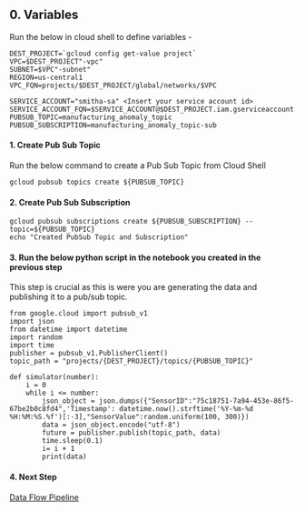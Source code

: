 
## 0. Variables

Run the below in cloud shell to define variables -

```
DEST_PROJECT=`gcloud config get-value project`
VPC=$DEST_PROJECT"-vpc"
SUBNET=$VPC"-subnet"
REGION=us-central1
VPC_FQN=projects/$DEST_PROJECT/global/networks/$VPC

SERVICE_ACCOUNT="smitha-sa" <Insert your service account id>
SERVICE_ACCOUNT_FQN=$SERVICE_ACCOUNT@$DEST_PROJECT.iam.gserviceaccount.com
PUBSUB_TOPIC=manufacturing_anomaly_topic
PUBSUB_SUBSCRIPTION=manufacturing_anomaly_topic-sub
```
#### 1. Create Pub Sub Topic

Run the below command to create a Pub Sub Topic from Cloud Shell

```
gcloud pubsub topics create ${PUBSUB_TOPIC}
```
#### 2. Create Pub Sub Subscription 

```
gcloud pubsub subscriptions create ${PUBSUB_SUBSCRIPTION} --topic=${PUBSUB_TOPIC}
echo "Created PubSub Topic and Subscription"
```
#### 3. Run the below python script in the notebook you created in the previous step

This step is crucial as this is were you are generating the data and publishing it to a pub/sub topic. 

```
from google.cloud import pubsub_v1
import json
from datetime import datetime
import random
import time
publisher = pubsub_v1.PublisherClient()
topic_path = "projects/{DEST_PROJECT}/topics/{PUBSUB_TOPIC}"

def simulator(number):    
    i = 0    
    while i <= number:
        json_object = json.dumps({"SensorID":"75c18751-7a94-453e-86f5-67be2b0c8fd4",'Timestamp': datetime.now().strftime('%Y-%m-%d %H:%M:%S.%f')[:-3],"SensorValue":random.uniform(100, 300)})
        data = json_object.encode("utf-8")
        future = publisher.publish(topic_path, data)
        time.sleep(0.1)
        i= i + 1
        print(data)
```
#### 4. Next Step

[Data Flow Pipeline](03-DataflowNotebook.md) <BR>